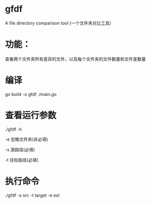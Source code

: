 # gfdf
A file directory comparison tool (一个文件夹对比工具)

# 功能：

查看两个文件夹所有差异的文件，以及每个文件夹的文件数量和文件差数量


# 编译
go build -o gfdf ./main.go

# 查看运行参数
./gfdf -h

  -e 忽略文件夹(非必填)
        
  -s 源路径(必填)
        
  -t 目标路径(必填)
         
# 执行命令
./gfdf -s src -t target -e ext


